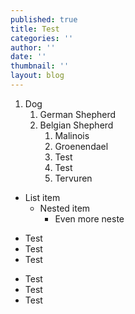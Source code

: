 ```yaml
---
published: true
title: Test
categories: ''
author: ''
date: ''
thumbnail: ''
layout: blog
---
```

1. Dog
   1. German Shepherd
   1. Belgian Shepherd
      1. Malinois
      1. Groenendael
      1. Test
      1. Test
      1. Tervuren

- List item
  - Nested item
    - Even more neste

<Notice>

  - Test
  - Test
  - Test

</Notice>

<Notice>

  * Test
  * Test
  * Test

</Notice>
